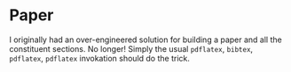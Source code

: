 Paper
=====

I originally had an over-engineered solution for building a paper and all the
constituent sections. No longer! Simply the usual `pdflatex`, `bibtex`,
`pdflatex`, `pdflatex` invokation should do the trick.
